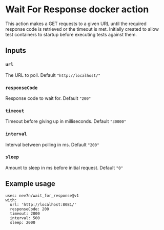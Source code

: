 # Wait For Response docker action

This action makes a GET requests to a given URL until the required response code is retrieved or the timeout is met.  Initially created to allow test containers to startup before executing tests against them.

## Inputs

### `url`

The URL to poll. Default `"http://localhost/"`


### `responseCode`

Response code to wait for. Default `"200"`

### `timeout`

Timeout before giving up in milliseconds. Default `"30000"`

### `interval`

Interval between polling in ms. Default `"200"`

### `sleep`

Amount to sleep in ms before initial request. Default `"0"`

## Example usage
```
uses: nev7n/wait_for_response@v1
with:
  url: 'http://localhost:8081/'
  responseCode: 200
  timeout: 2000
  interval: 500
  sleep: 2000
```
